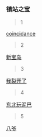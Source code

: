 ### 镇站之宝
> 1

[coincidance](https://www.bilibili.com/video/av56927206)

> 2

[新宝岛](https://www.bilibili.com/video/av53851218)

> 3

[我裂开了](https://www.bilibili.com/video/av53175454/?spm_id_from=333.788.b_636f6d6d656e74.12)

> 4

[东北玩泥巴](https://www.bilibili.com/video/av50369392)

> 5

[八爷](https://www.bilibili.com/video/av68538197)



